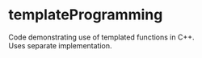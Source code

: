 # templateProgramming  
Code demonstrating use of templated functions in C++.  
Uses separate implementation.  
